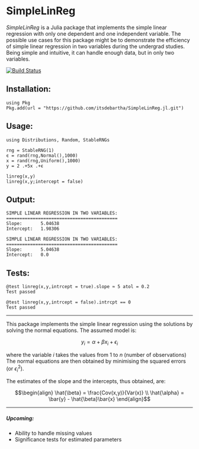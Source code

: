 # SimpleLinReg

*SimpleLinReg* is a Julia package that implements the simple linear regression with only one dependent and one independent variable. The possible use cases for this package might be to demonstrate the efficiency of simple linear regression in two variables during the undergrad studies. Being simple and intuitive, it can handle enough data, but in only two variables.

[![Build Status](https://github.com/itsdebartha/SimpleLinReg.jl/actions/workflows/CI.yml/badge.svg?branch=master)](https://github.com/itsdebartha/SimpleLinReg.jl/actions/workflows/CI.yml?query=branch%3Amaster)


##  Installation:

```
using Pkg
Pkg.add(url = "https://github.com/itsdebartha/SimpleLinReg.jl.git")
```
##  Usage:
```
using Distributions, Random, StableRNGs

rng = StableRNG(1)
ϵ = rand(rng,Normal(),1000)
x = rand(rng,Uniform(),1000)
y = 2 .+5x .+ϵ

linreg(x,y)
linreg(x,y;intercept = false)
```
##  Output:
```
SIMPLE LINEAR REGRESSION IN TWO VARIABLES:
==========================================
Slope:       5.04638
Intercept:   1.98306
```
```
SIMPLE LINEAR REGRESSION IN TWO VARIABLES:
==========================================
Slope:       5.04638
Intercept:   0.0
```
##  Tests:
```
@test linreg(x,y,intrcept = true).slope ≈ 5 atol = 0.2
Test passed

@test linreg(x,y,intrcept = false).intrcpt == 0
Test passed
```

----

This package implements the simple linear regression using the solutions by solving the normal equations. The assumed model is:
```math
y_i = \alpha + \beta x_i + \epsilon_i
```
where the variable $i$ takes the values from $1$ to $n$ (number of observations) The normal equations are then obtained by minimising the squared errors (or $\epsilon_i^2$).

The estimates of the slope and the intercepts, thus obtained, are:
```math
\begin{align}
\hat{\beta} = \frac{Cov(x,y)}{Var(x)} \\
\hat{\alpha} = \bar{y} - \hat{\beta}\bar{x}
\end{align}
```

----

#####   Upcoming:
-   Ability to handle missing values
-   Significance tests for estimated parameters  